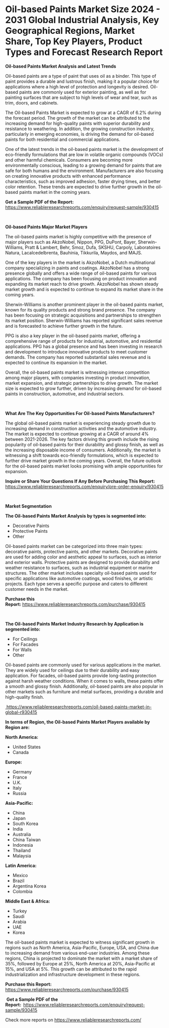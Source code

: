 <p><h1>Oil-based Paints Market Size 2024 - 2031 Global Industrial Analysis, Key Geographical Regions, Market Share, Top Key Players, Product Types and Forecast Research Report</h1></p><p><strong>Oil-based Paints Market Analysis and Latest Trends</strong></p>
<p><p>Oil-based paints are a type of paint that uses oil as a binder. This type of paint provides a durable and lustrous finish, making it a popular choice for applications where a high level of protection and longevity is desired. Oil-based paints are commonly used for exterior painting, as well as for painting surfaces that are subject to high levels of wear and tear, such as trim, doors, and cabinets.</p><p>The Oil-based Paints Market is expected to grow at a CAGR of 6.2% during the forecast period. The growth of the market can be attributed to the increasing demand for high-quality paints with superior durability and resistance to weathering. In addition, the growing construction industry, particularly in emerging economies, is driving the demand for oil-based paints for both residential and commercial applications.</p><p>One of the latest trends in the oil-based paints market is the development of eco-friendly formulations that are low in volatile organic compounds (VOCs) and other harmful chemicals. Consumers are becoming more environmentally conscious, leading to a growing demand for paints that are safe for both humans and the environment. Manufacturers are also focusing on creating innovative products with enhanced performance characteristics, such as improved adhesion, faster drying times, and better color retention. These trends are expected to drive further growth in the oil-based paints market in the coming years.</p></p>
<p><strong>Get a Sample PDF of the Report:&nbsp;</strong> <a href="https://www.reliableresearchreports.com/enquiry/request-sample/930415">https://www.reliableresearchreports.com/enquiry/request-sample/930415</a></p>
<p>&nbsp;</p>
<p><strong>Oil-based Paints Major Market Players</strong></p>
<p><p>The oil-based paints market is highly competitive with the presence of major players such as AkzoNobel, Nippon, PPG, DuPont, Bayer, Sherwin-Williams, Pratt & Lambert, Behr, Smoz, Dufa, SKSHU, Carpoly, Laboratoires Natura, Lacalcedelbrenta, Bauhinia, Tikkurila, Maydos, and MAJS. </p><p>One of the key players in the market is AkzoNobel, a Dutch multinational company specializing in paints and coatings. AkzoNobel has a strong presence globally and offers a wide range of oil-based paints for various applications. The company has been focusing on product innovation and expanding its market reach to drive growth. AkzoNobel has shown steady market growth and is expected to continue to expand its market share in the coming years.</p><p>Sherwin-Williams is another prominent player in the oil-based paints market, known for its quality products and strong brand presence. The company has been focusing on strategic acquisitions and partnerships to strengthen its market position. Sherwin-Williams has reported significant sales revenue and is forecasted to achieve further growth in the future.</p><p>PPG is also a key player in the oil-based paints market, offering a comprehensive range of products for industrial, automotive, and residential applications. PPG has a global presence and has been investing in research and development to introduce innovative products to meet customer demands. The company has reported substantial sales revenue and is expected to continue its expansion in the market.</p><p>Overall, the oil-based paints market is witnessing intense competition among major players, with companies investing in product innovation, market expansion, and strategic partnerships to drive growth. The market size is expected to grow further, driven by increasing demand for oil-based paints in construction, automotive, and industrial sectors.</p></p>
<p>&nbsp;</p>
<p><strong>What Are The Key Opportunities For Oil-based Paints Manufacturers?</strong></p>
<p><p>The global oil-based paints market is experiencing steady growth due to increasing demand in construction activities and the automotive industry. The market is expected to continue growing at a CAGR of around 4% between 2021-2026. The key factors driving this growth include the rising popularity of oil-based paints for their durability and glossy finish, as well as the increasing disposable income of consumers. Additionally, the market is witnessing a shift towards eco-friendly formulations, which is expected to further drive market growth in the coming years. Overall, the future outlook for the oil-based paints market looks promising with ample opportunities for expansion.</p></p>
<p><strong>Inquire or Share Your Questions If Any Before Purchasing This Report:</strong> <a href="https://www.reliableresearchreports.com/enquiry/pre-order-enquiry/930415">https://www.reliableresearchreports.com/enquiry/pre-order-enquiry/930415</a></p>
<p>&nbsp;</p>
<p><strong>Market Segmentation</strong></p>
<p><strong>The Oil-based Paints Market Analysis by types is segmented into:</strong></p>
<p><ul><li>Decorative Paints</li><li>Protective Paints</li><li>Other</li></ul></p>
<p><p>Oil-based paints market can be categorized into three main types: decorative paints, protective paints, and other markets. Decorative paints are used for adding color and aesthetic appeal to surfaces, such as interior and exterior walls. Protective paints are designed to provide durability and weather resistance to surfaces, such as industrial equipment or marine structures. The other market includes specialty oil-based paints used for specific applications like automotive coatings, wood finishes, or artistic projects. Each type serves a specific purpose and caters to different customer needs in the market.</p></p>
<p><strong>Purchase this Report:&nbsp;</strong><a href="https://www.reliableresearchreports.com/purchase/930415">https://www.reliableresearchreports.com/purchase/930415</a></p>
<p>&nbsp;</p>
<p><strong>The Oil-based Paints Market Industry Research by Application is segmented into:</strong></p>
<p><ul><li>For Ceilings</li><li>For Facades</li><li>For Walls</li><li>Other</li></ul></p>
<p><p>Oil-based paints are commonly used for various applications in the market. They are widely used for ceilings due to their durability and easy application. For facades, oil-based paints provide long-lasting protection against harsh weather conditions. When it comes to walls, these paints offer a smooth and glossy finish. Additionally, oil-based paints are also popular in other markets such as furniture and metal surfaces, providing a durable and high-quality finish.</p></p>
<p><a href="https://www.reliableresearchreports.com/oil-based-paints-market-in-global-r930415">&nbsp;https://www.reliableresearchreports.com/oil-based-paints-market-in-global-r930415</a></p>
<p><strong>In terms of Region, the Oil-based Paints Market Players available by Region are:</strong></p>
<p>
    <p> <strong> North America: </strong>
        <ul>
            <li>United States</li>
            <li>Canada</li>
        </ul>
        </p> 
    <p> <strong> Europe: </strong>
        <ul>
            <li>Germany</li>
            <li>France</li>
            <li>U.K.</li>
            <li>Italy</li>
            <li>Russia</li>
        </ul>
        </p> 
    <p> <strong> Asia-Pacific: </strong>
        <ul>
            <li>China</li>
            <li>Japan</li>
            <li>South Korea</li>
            <li>India</li>
            <li>Australia</li>
            <li>China Taiwan</li>
            <li>Indonesia</li>
            <li>Thailand</li>
            <li>Malaysia</li>
        </ul>
        </p> 
    <p> <strong> Latin America: </strong>
        <ul>
            <li>Mexico</li>
            <li>Brazil</li>
            <li>Argentina Korea</li>
            <li>Colombia</li>
        </ul>
        </p> 
    <p> <strong> Middle East & Africa: </strong>
        <ul>
            <li>Turkey</li>
            <li>Saudi</li>
            <li>Arabia</li>
            <li>UAE</li>
            <li>Korea</li>
        </ul>
    </p>
    </p>
<p><p>The oil-based paints market is expected to witness significant growth in regions such as North America, Asia-Pacific, Europe, USA, and China due to increasing demand from various end-user industries. Among these regions, China is projected to dominate the market with a market share of 35%, followed by Europe at 25%, North America at 20%, Asia-Pacific at 15%, and USA at 5%. This growth can be attributed to the rapid industrialization and infrastructure development in these regions.</p></p>
<p><strong>Purchase this Report: </strong><a href="https://www.reliableresearchreports.com/purchase/930415">https://www.reliableresearchreports.com/purchase/930415</a></p>
<p>&nbsp;<strong>Get a Sample PDF of the Report:&nbsp;&nbsp;</strong><a href="https://www.reliableresearchreports.com/enquiry/request-sample/930415">https://www.reliableresearchreports.com/enquiry/request-sample/930415</a></p>
<p><strong></strong></p>
<p>Check more reports on <a href="https://www.reliableresearchreports.com/">https://www.reliableresearchreports.com/</a></p>
